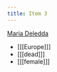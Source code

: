 ```yaml
---
title: Item 3
---
```

[Maria Deledda](https://wedge.ontomatica.io/Nobel-Prize-Winners_-_19-09-05/Wedge?q=facet_13:1/facet_33:171&group=facet_13&index=0)

* [[[Europe]]]
* [[[dead]]]
* [[[female]]]
